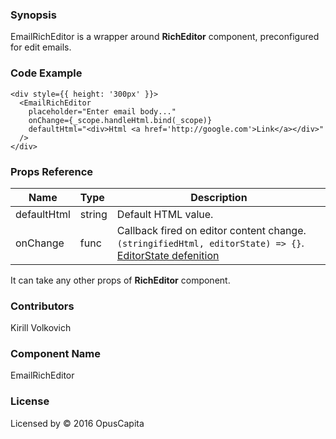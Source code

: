 ### Synopsis

EmailRichEditor is a wrapper around **RichEditor** component, preconfigured for edit emails.

### Code Example

```
<div style={{ height: '300px' }}>
  <EmailRichEditor
    placeholder="Enter email body..."
    onChange={_scope.handleHtml.bind(_scope)}
    defaultHtml="<div>Html <a href='http://google.com'>Link</a></div>"
  />
</div>
```

### Props Reference

| Name                          | Type                  | Description                                                |
| ------------------------------|:----------------------| -----------------------------------------------------------|
| defaultHtml | string | Default HTML value. |
| onChange | func | Callback fired on editor content change. `(stringifiedHtml, editorState) => {}`. [EditorState defenition](https://facebook.github.io/draft-js/docs/api-reference-editor-state.html)|

It can take any other props of **RichEditor** component.

### Contributors
Kirill Volkovich

### Component Name

EmailRichEditor

### License

Licensed by © 2016 OpusCapita

